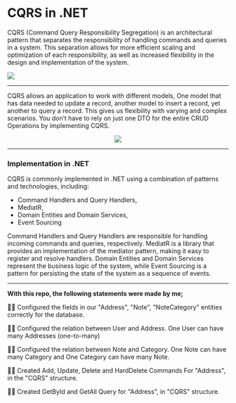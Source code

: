    # CQRS in .NET

CQRS (Command Query Responsibility Segregation) is an architectural pattern that separates the responsibility of handling commands and queries in a system. This separation allows for more efficient scaling and optimization of each responsibility, as well as increased flexibility in the design and implementation of the system.

![](https://user-images.githubusercontent.com/102484836/231033571-585b89cc-4e0c-4b57-bb97-6475efef3f70.png)

---

CQRS allows an application to work with different models, One model that has data needed to update a record, another model to insert a record, yet another to query a record. This gives us flexibility with varying and complex scenarios. You don’t have to rely on just one DTO for the entire CRUD Operations by implementing CQRS.

<p align="center">
  <img src="https://user-images.githubusercontent.com/102484836/231038336-23243102-9e75-4a8a-b93f-91c91135b708.png" />
</p>

---

### Implementation in .NET
CQRS is commonly implemented in .NET using a combination of patterns and technologies, including:

- Command Handlers and Query Handlers,
- MediatR,
- Domain Entities and Domain Services,
- Event Sourcing

Command Handlers and Query Handlers are responsible for handling incoming commands and queries, respectively. MediatR is a library that provides an implementation of the mediator pattern, making it easy to register and resolve handlers. Domain Entities and Domain Services represent the business logic of the system, while Event Sourcing is a pattern for persisting the state of the system as a sequence of events.

---
__With this repo, the following statements were made by me;__

👩‍💻 Configured the fields in our "Address", "Note", "NoteCategory" entities correctly for the database.

👩‍💻 Configured the relation between User and Address. One User can have many Addresses (one-to-many)

👩‍💻 Configured the relation between Note and Category. One Note can have many Category and One Category can have many Note.

👩‍💻 Created Add, Update, Delete and HardDelete Commands For "Address", in the "CQRS" structure.

👩‍💻 Created GetById and GetAll Query for "Address", in "CQRS" structure.
